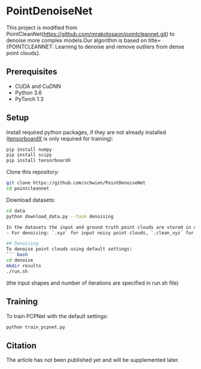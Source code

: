 # PointDenoiseNet
This project is modified from PointCleanNet(https://github.com/mrakotosaon/pointcleannet.git) to denoise more complex models.Our algorithm is based on title={POINTCLEANNET: Learning to denoise and remove outliers from dense point clouds}.
## Prerequisites
* CUDA and CuDNN 
* Python 3.6
* PyTorch 1.3

## Setup
Install required python packages, if they are not already installed ([tensorboardX](https://github.com/lanpa/tensorboard-pytorch) is only required for training):
``` bash
pip install numpy
pip install scipy
pip install tensorboardX
```
Clone this repository:
``` bash
git clone https://github.com/schwien/PointDenoiseNet
cd pointcleannet
```

Download datasets:
``` bash
cd data
python download_data.py --task denoising

In the datasets the input and ground truth point clouds are stored in different files with the same name but with different extensions.
- For denoising: `.xyz` for input noisy point clouds, `.clean_xyz` for the ground truth.

## Denoising
To denoise point clouds using default settings:
``` bash
cd denoise
mkdir results
./run.sh
```
(the input shapes and number of iterations are specified in run.sh file)

## Training
To train PCPNet with the default settings:
``` bash
python train_pcpnet.py
```
## Citation
The article has not been published yet and will be supplemented later.

